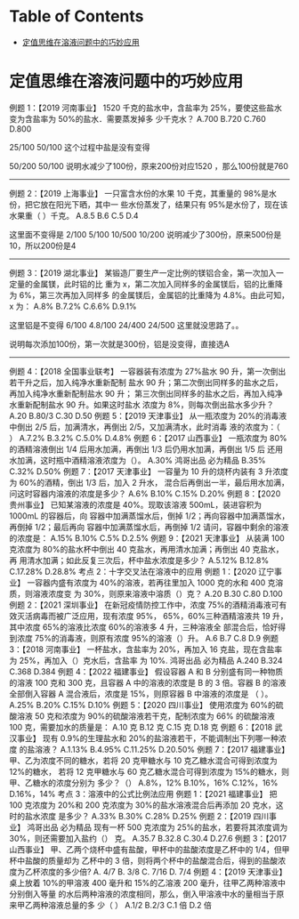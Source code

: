 # Table of Contents

* [定值思维在溶液问题中的巧妙应用](#定值思维在溶液问题中的巧妙应用)


# 定值思维在溶液问题中的巧妙应用

例题 1：【2019 河南事业】
1520 千克的盐水中，含盐率为 25%，要使这些盐水变为含盐率为 50%的盐水．需要蒸发掉多
少千克水？
A.700
B.720
C.760
D.800

25/100  50/100 这个过程中盐是没有变得

50/200  50/100 说明水减少了100份，原来200份对应1520 ，那么100份就是760

-----



例题 2：【2019 上海事业】
一只富含水份的水果 10 千克，其重量的 98%是水份，把它放在阳光下晒，其中一
些水份蒸发了，结果只有 95%是水份了，现在该水果重（ ）千克。
A.8.5
B.6
C.5
D.4

这里面不变得是
2/100  5/100
10/500  10/200 说明减少了300份，原来500份是10，所以200份是4

-----



例题 3：【2019 湖北事业】
某锻造厂要生产一定比例的镁铝合金，第一次加入一定量的金属镁，此时铝的比
重为 x，第二次加入同样多的金属镁后，铝的比重降为 6%，第三次再加入同样多
的金属镁后，金属铝的比重降为 4.8%。由此可知，x 为：
A.8%
B.7.2%
C.6.6%
D.9.1%

这里铝是不变得
6/100  4.8/100
24/400 24/500  这里就没思路了。。

说明每次添加100份，第一次就是300份，铝是没变得，直接选A

-----



例题 4：【2018 全国事业联考】
一容器装有浓度为 27%盐水 90 升，第一次倒出若干升之后，加入纯净水重新配制
盐水 90 升；第二次倒出同样多的盐水之后，再加入纯净水重新配制盐水 90 升；
第三次倒出同样多的盐水之后，再加入纯净水重新配制盐水 90 升。如果这时盐水
浓度为 8%，则每次倒出盐水多少升？
A.20
B.80/3
C.30
D.50
例题 5：【2019 天津事业】
从一瓶浓度为 20%的消毒液中倒出 2/5 后，加满清水，再倒出 2/5，又加满清水，此时消毒
液的浓度为：（ ）
A.7.2%
B.3.2%
C.5.0%
D.4.8%
例题 6：【2017 山西事业】
一瓶浓度为 80%的酒精溶液倒出 1/4 后用水加满，再倒出 1/3 后仍用水加满，再倒出 1/5 后
还用水加满，这时瓶中酒精溶液浓度为（）。
A.30%
鸿哥出品 必为精品
B.35%
C.32%
D.50%
例题 7：【2017 天津事业】
一容量为 10 升的烧杯内装有 3 升浓度为 60%的酒精，倒出 1/3 后，加入 2 升水，
混合后再倒出一半，最后用水加满，问这时容器内溶液的浓度是多少？
A.6%
B.10%
C.15%
D.20%
例题 8：【2020 贵州事业】
已知某溶液的浓度是 40%。现取该溶液 500mL，装进容积为 1000mL 的容器后，向
容器中加满蒸馏水后，倒掉 1/2；再向容器中加满蒸馏水，再倒掉 1/2；最后再向
容器中加满蒸馏水后，再倒掉 1/2 请问，容器中剩余的溶液的浓度是：
A.15%
B.10%
C.5%
D.2.5%
例题 9：【2021 天津事业】
从装满 100 克浓度为 80%的盐水杯中倒出 40 克盐水，再用清水加满；再倒出 40 克盐水，再
用清水加满；如此反复三次后，杯中盐水浓度是多少？
A.5.12%
B.12.8%
C.17.28%
D.28.8%
考点 2：十字交叉法在溶液中的应用
例题 1：【2020 辽宁事业】
一容器内盛有浓度为 40%的溶液，若再往里加入 1000 克的水和 400 克溶质，则溶液浓度变
为 30%，则原来溶液中溶质（）克？
A.20
B.30
C.80
D.100
例题 2：【2021 深圳事业】
在新冠疫情防控工作中，浓度 75%的酒精消毒液可有效灭活病毒而被广泛应用，现有浓度 95%，
65%，60%三种酒精溶液共 19 升，其中浓度 65%的溶液比浓度 60%的溶液多 4 升，三种溶液全
部混合后，恰好得到浓度 75%的消毒液，则原有浓度 95%的溶液（）升。
A.6
B.7
C.8
D.9
例题 3：【2018 河南事业】
一杯盐水，含盐率为 20%，再加入 16 克盐，现在含盐率为 25%，再加入（）克水后，含盐率
为 10%.
鸿哥出品 必为精品
A.240
B.324
C.368
D.384
例题 4：【2022 福建事业】
假设容器 A 和 B 分别盛有同一种物质的溶液 100 克和 300 克，且容器 A 中的溶液的浓度是 B
的 3 倍。容器 B 的溶液全部倒入容器 A 混合液后，浓度是 15%，则原容器 B 中溶液的浓度是
（ ）。
A.25%
B.20%
C.15%
D.10%
例题 5：【2020 四川事业】
使用浓度为 60%的硫酸溶液 50 克和浓度为 90%的硫酸溶液若干克，配制浓度为 66%
的硫酸溶液 100 克，需要加水的质量是：
A.10 克
B.12 克
C.15 克
D.18 克
例题 6：【2018 武汉事业】
现有 0.9%的生理盐水和 20%的盐溶液若干，不能调制出下列哪一种浓度
的盐溶液？
A.1.13%
B.4.95%
C.11.25%
D.20.50%
例题 7：【2017 福建事业】
甲、乙为浓度不同的糖水，若将 20 克甲糖水与 10 克乙糖水混合可得到浓度为 12%的糖水，
若将 12 克甲糖水与 60 克乙糖水混合可得到浓度为 15%的糖水，则甲、乙糖水的浓度分别为
多少？（）
A.8%，12%
B.10%，16%
C.12%，16%
D.16%，14%
考点 3：溶液中的公式比例法应用
例题 1：【2021 福建事业】
把 100 克浓度为 20%和 200 克浓度为 30%的盐水溶液混合后再添加 20 克水，这时的盐水浓度
是多少？
A.33%
B.30%
C.28%
D.25%
例题 2：【2019 四川事业】
鸿哥出品 必为精品
现有一杯 500 克浓度为 25%的盐水，若要将其浓度调为 30%，则还需要加入盐约（）
克。
A.35.7
B.32.8
C.30.4
D.27.6
例题 3：【2017 山西事业】
甲、乙两个烧杯中盛有盐酸，甲杯中的盐酸浓度是乙杯中的 1/4，但甲杯中盐酸的质量却为
乙杯中的 3 倍，则将两个杯中的盐酸混合后，得到的盐酸浓度为乙杯浓度的多少倍?
A. 4/7
B. 3/8
C. 7/16
D. 7/4
例题 4：【2019 天津事业】
桌上放着 10%的甲溶液 400 毫升和 15%的乙溶液 200 毫升，往甲乙两种溶液中分别倒入等量
的水后两种溶液的浓度相同，那么，倒入甲溶液中水的量相当于原来甲乙两种溶液总量的多
少（ ）
A.1/2
B.2/3
C.1 倍
D.2 倍
